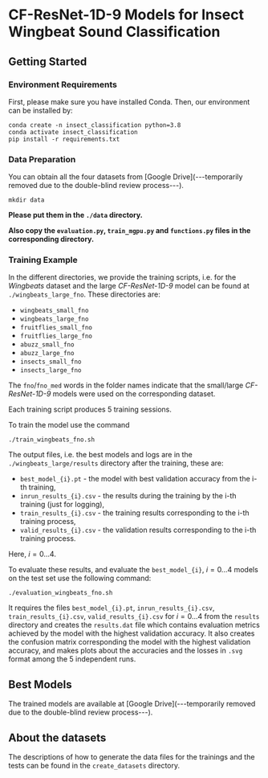 # CF-ResNet-1D-9 Models for Insect Wingbeat Sound Classification

## Getting Started
### Environment Requirements

First, please make sure you have installed Conda. Then, our environment can be installed by:
```
conda create -n insect_classification python=3.8
conda activate insect_classification
pip install -r requirements.txt
```

### Data Preparation
 
You can obtain all the four datasets from [Google Drive](---temporarily removed due to the double-blind review process---).

```
mkdir data
```
**Please put them in the `./data` directory.**

**Also copy the `evaluation.py`, `train_mgpu.py` and `functions.py` files in the corresponding directory.**

### Training Example
In the different directories, we provide the training scripts, i.e. for the *Wingbeats* dataset and the large *CF-ResNet-1D-9* model can be found
at `./wingbeats_large_fno`. These directories are:
* `wingbeats_small_fno`
* `wingbeats_large_fno`
* `fruitflies_small_fno`
* `fruitflies_large_fno`
* `abuzz_small_fno`
* `abuzz_large_fno`
* `insects_small_fno`
* `insects_large_fno` 

The `fno`/`fno_med` words in the folder names indicate that the small/large *CF-ResNet-1D-9* models were used on the corresponding dataset.

Each training script produces 5 training sessions.

To train the model use the command 
```
./train_wingbeats_fno.sh
```

The output files, i.e. the best models and logs are in the `./wingbeats_large/results` directory after the training, these are:
* `best_model_{i}.pt` - the model with best validation accuracy from the i-th training,
* `inrun_results_{i}.csv` - the results during the training by the i-th training (just for logging),
* `train_results_{i}.csv` - the training results corresponding to the i-th training process,
* `valid_results_{i}.csv` - the validation results corresponding to the i-th training process.

Here, $i=0...4$.

To evaluate these results, and evaluate the `best_model_{i}`, $i=0...4$ models on the test set use the following command:
```
./evaluation_wingbeats_fno.sh
``` 
It requires the files
`best_model_{i}.pt`, `inrun_results_{i}.csv`, `train_results_{i}.csv`, `valid_results_{i}.csv` for $i=0...4$ from the `results` directory and
creates the `results.dat` file which contains evaluation metrics achieved by the model with the highest validation accuracy. 
It also creates the confusion matrix corresponding the model with the highest validation accuracy,
and makes plots about the accuracies and the losses in `.svg` format among the 5 independent runs. 

## Best Models

The trained models are available at [Google Drive](---temporarily removed due to the double-blind review process---).

## About the datasets

The descriptions of how to generate the data files for the trainings and the tests can be found in the `create_datasets` directory.
 

